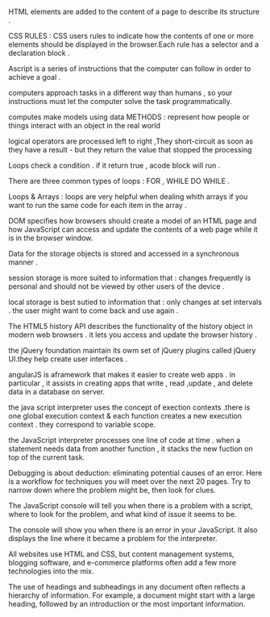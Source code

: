 HTML elements are added to the content of a page to describe its structure .

CSS RULES : 
CSS users rules to indicate how the contents of one or more elements should be displayed in the browser.Each rule has a selector and a declaration block .

Ascript is a series of instructions that the computer can follow in order to achieve a goal .

computers approach tasks in a different way than humans , so your instructions must let the computer solve the task programmatically.

computes make models using data 
METHODS : represent how people or things interact with an object in the real world 

logical operators are processed left to right ,They short-circuit as soon as they have a result - but they return the value that stopped the processing 

Loops check a condition . if it return true , acode block will run .

There are three common types of loops : FOR , WHILE DO WHILE .

Loops & Arrays : loops are very helpful when dealing whith arrays if you want to run the same code for each item in the array .

DOM specifies how browsers should create a model of an HTML page and how JavaScript can access and update the contents of a web page while it is in the browser window.

Data for the storage objects is stored and accessed in a synchronous manner .

session storage is more suited to information that : 
changes frequently 
is personal and should not be viewed by other users of the device .

local storage is best sutied to information that :
only changes at set intervals .
the user might want to come back and use again .

The HTML5 history API describes the functionality of the history object in modern web browsers . it lets you access and update the browser history .

the jQuery foundation maintain its owm set of jQuery plugins called jQuery UI.they help create user interfaces .

angularJS is aframework that makes it easier to create web apps . in particular , it assists in creating apps that write , read ,update , and delete data in a database on server.

the java script interpreter uses the concept of exection contexts .there is one global execution context & each function creates a new execution context . they correspond to variable scope.

the JavaScript interpreter processes one line of code at time . when a statement needs data from another function , it stacks the new fuction on top of the current task.

Debugging is about deduction: eliminating potential causes of an error.
Here is a workflow for techniques you will meet over the next 20 pages.
Try to narrow down where the problem might be, then look for clues.

The JavaScript console will tell you when there is a problem with a script,
where to look for the problem, and what kind of issue it seems to be. 

The console will show you when there is an
error in your JavaScript. It also displays the line
where it became a problem for the interpreter.

All websites use HTML and CSS, but content
management systems, blogging software, and
e-commerce platforms often add a few more
technologies into the mix.

The use of headings and
subheadings in any document
often reflects a hierarchy of
information. For example, a
document might start with
a large heading, followed by
an introduction or the most
important information.


